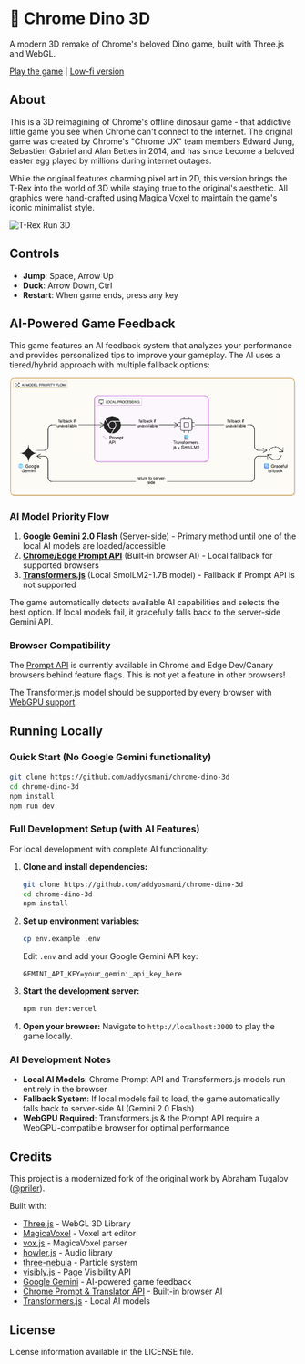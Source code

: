 # 🦖 Chrome Dino 3D

A modern 3D remake of Chrome's beloved Dino game, built with Three.js and WebGL.

[Play the game](https://dino.addy.ie/) | [Low-fi version](https://dino.addy.ie/low.html)

## About

This is a 3D reimagining of Chrome's offline dinosaur game - that addictive little game you see when Chrome can't connect to the internet. The original game was created by Chrome's "Chrome UX" team members Edward Jung, Sebastien Gabriel and Alan Bettes in 2014, and has since become a beloved easter egg played by millions during internet outages.

While the original features charming pixel art in 2D, this version brings the T-Rex into the world of 3D while staying true to the original's aesthetic. All graphics were hand-crafted using Magica Voxel to maintain the game's iconic minimalist style.

![T-Rex Run 3D](https://i.imgur.com/fESLYlF.png)

## Controls

- **Jump**: Space, Arrow Up
- **Duck**: Arrow Down, Ctrl
- **Restart**: When game ends, press any key

## AI-Powered Game Feedback

This game features an AI feedback system that analyzes your performance and provides personalized tips to improve your gameplay. The AI uses a tiered/hybrid approach with multiple fallback options:

![Architecture](/architecture.png)

### AI Model Priority Flow

1. **Google Gemini 2.0 Flash** (Server-side) - Primary method until one of the local AI models are loaded/accessible
2. [**Chrome/Edge Prompt API**](https://developer.chrome.com/docs/extensions/ai/prompt-api) (Built-in browser AI) - Local fallback for supported browsers
3. [**Transformers.js**](https://huggingface.co/HuggingFaceTB/SmolLM2-1.7B-Instruct) (Local SmolLM2-1.7B model) - Fallback if Prompt API is not supported

The game automatically detects available AI capabilities and selects the best option. If local models fail, it gracefully falls back to the server-side Gemini API.

### Browser Compatibility

The [Prompt API](https://github.com/webmachinelearning/prompt-api) is currently available in Chrome and Edge Dev/Canary browsers behind feature flags. This is not yet a feature in other browsers!

The Transformer.js model should be supported by every browser with [WebGPU support](https://developer.mozilla.org/en-US/docs/Web/API/WebGPU_API#browser_compatibility).


## Running Locally

### Quick Start (No Google Gemini functionality)

```bash
git clone https://github.com/addyosmani/chrome-dino-3d
cd chrome-dino-3d
npm install
npm run dev
```

### Full Development Setup (with AI Features)

For local development with complete AI functionality:

1. **Clone and install dependencies:**

   ```bash
   git clone https://github.com/addyosmani/chrome-dino-3d
   cd chrome-dino-3d
   npm install
   ```

2. **Set up environment variables:**

   ```bash
   cp env.example .env
   ```

   Edit `.env` and add your Google Gemini API key:

   ```
   GEMINI_API_KEY=your_gemini_api_key_here
   ```

3. **Start the development server:**

   ```bash
   npm run dev:vercel
   ```

4. **Open your browser:**
   Navigate to `http://localhost:3000` to play the game locally.

### AI Development Notes

- **Local AI Models**: Chrome Prompt API and Transformers.js models run entirely in the browser
- **Fallback System**: If local models fail to load, the game automatically falls back to server-side AI (Gemini 2.0 Flash)
- **WebGPU Required**: Transformers.js & the Prompt API require a WebGPU-compatible browser for optimal performance

## Credits

This project is a modernized fork of the original work by Abraham Tugalov ([@priler](https://github.com/priler/dino3d)).

Built with:

- [Three.js](https://threejs.org/) - WebGL 3D Library
- [MagicaVoxel](https://ephtracy.github.io/) - Voxel art editor
- [vox.js](https://github.com/daishihmr/vox.js/) - MagicaVoxel parser
- [howler.js](https://github.com/goldfire/howler.js/) - Audio library
- [three-nebula](https://github.com/creativelifeform/three-nebula) - Particle system
- [visibly.js](https://github.com/addyosmani/visibly.js/) - Page Visibility API
- [Google Gemini](https://ai.google.dev/) - AI-powered game feedback
- [Chrome Prompt & Translator API](https://developer.chrome.com/docs/ai/built-in-apis) - Built-in browser AI
- [Transformers.js](https://huggingface.co/docs/transformers.js/v3.0.0/index) - Local AI models

## License

License information available in the LICENSE file.
